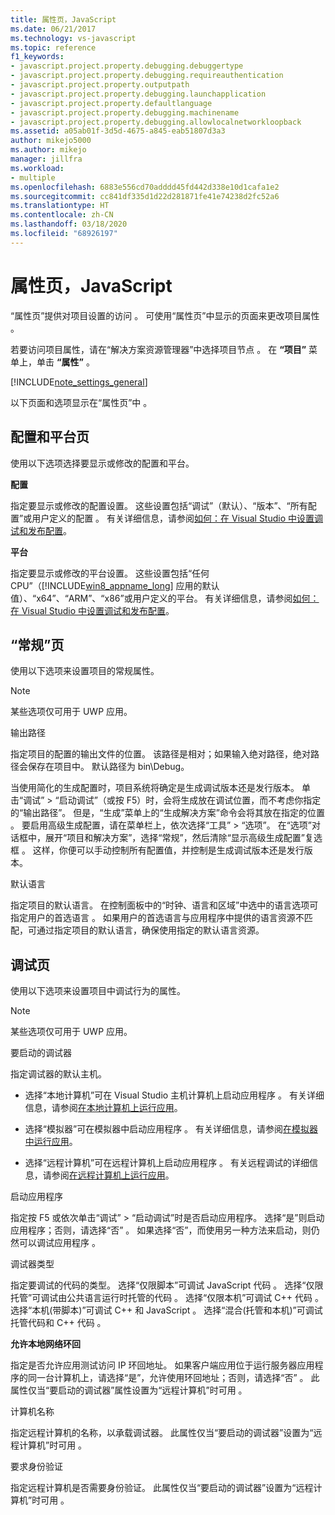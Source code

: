 ```yaml
---
title: 属性页，JavaScript
ms.date: 06/21/2017
ms.technology: vs-javascript
ms.topic: reference
f1_keywords:
- javascript.project.property.debugging.debuggertype
- javascript.project.property.debugging.requireauthentication
- javascript.project.property.outputpath
- javascript.project.property.debugging.launchapplication
- javascript.project.property.defaultlanguage
- javascript.project.property.debugging.machinename
- javascript.project.property.debugging.allowlocalnetworkloopback
ms.assetid: a05ab01f-3d5d-4675-a845-eab51807d3a3
author: mikejo5000
ms.author: mikejo
manager: jillfra
ms.workload:
- multiple
ms.openlocfilehash: 6883e556cd70adddd45fd442d338e10d1cafa1e2
ms.sourcegitcommit: cc841df335d1d22d281871fe41e74238d2fc52a6
ms.translationtype: HT
ms.contentlocale: zh-CN
ms.lasthandoff: 03/18/2020
ms.locfileid: "68926197"
---
```

# <a name="property-pages-javascript"></a>属性页，JavaScript

“属性页”提供对项目设置的访问  。 可使用“属性页”中显示的页面来更改项目属性  。

若要访问项目属性，请在“解决方案资源管理器”中选择项目节点  。 在 **“项目”** 菜单上，单击 **“属性”** 。

[!INCLUDE[note_settings_general](../../data-tools/includes/note_settings_general_md.md)]

以下页面和选项显示在“属性页”中  。

## <a name="configuration-and-platform-page"></a>配置和平台页

使用以下选项选择要显示或修改的配置和平台。

 **配置**

指定要显示或修改的配置设置。 这些设置包括“调试”（默认）、“版本”、“所有配置”或用户定义的配置    。 有关详细信息，请参阅[如何：在 Visual Studio 中设置调试和发布配置](../../debugger/how-to-set-debug-and-release-configurations.md)。

 **平台**

指定要显示或修改的平台设置。 这些设置包括“任何 CPU”（[!INCLUDE[win8_appname_long](../../debugger/includes/win8_appname_long_md.md)] 应用的默认值）、“x64”、“ARM”、“x86”或用户定义的平台。 有关详细信息，请参阅[如何：在 Visual Studio 中设置调试和发布配置](../../debugger/how-to-set-debug-and-release-configurations.md)。

## <a name="general-page"></a>“常规”页

使用以下选项来设置项目的常规属性。

> [!NOTE]
> 某些选项仅可用于 UWP 应用。

 输出路径 

指定项目的配置的输出文件的位置。 该路径是相对；如果输入绝对路径，绝对路径会保存在项目中。 默认路径为 bin\Debug。

当使用简化的生成配置时，项目系统将确定是生成调试版本还是发行版本。 单击“调试” > “启动调试”（或按 F5）时，会将生成放在调试位置，而不考虑你指定的“输出路径”。 但是，“生成”菜单上的“生成解决方案”命令会将其放在指定的位置   。 要启用高级生成配置，请在菜单栏上，依次选择“工具” > “选项”。 在“选项”对话框中，展开“项目和解决方案”，选择“常规”，然后清除“显示高级生成配置”复选框     。 这样，你便可以手动控制所有配置值，并控制是生成调试版本还是发行版本。

 默认语言 

指定项目的默认语言。 在控制面板中的“时钟、语言和区域”中选中的语言选项可指定用户的首选语言  。 如果用户的首选语言与应用程序中提供的语言资源不匹配，可通过指定项目的默认语言，确保使用指定的默认语言资源。

## <a name="debug-page"></a>调试页

使用以下选项来设置项目中调试行为的属性。

> [!NOTE]
> 某些选项仅可用于 UWP 应用。

 要启动的调试器 

指定调试器的默认主机。

- 选择“本地计算机”可在 Visual Studio 主机计算机上启动应用程序  。 有关详细信息，请参阅[在本地计算机上运行应用](../../debugger/start-a-debugging-session-for-a-store-app-in-visual-studio-vb-csharp-cpp-and-xaml.md)。

- 选择“模拟器”可在模拟器中启动应用程序  。 有关详细信息，请参阅[在模拟器中运行应用](../../debugger/run-windows-store-apps-in-the-simulator.md)。

- 选择“远程计算机”可在远程计算机上启动应用程序  。 有关远程调试的详细信息，请参阅[在远程计算机上运行应用](../../debugger/run-windows-store-apps-on-a-remote-machine.md)。

启动应用程序 

指定按 F5 或依次单击“调试” > “启动调试”时是否启动应用程序。 选择“是”则启动应用程序；否则，请选择“否”   。 如果选择“否”，而使用另一种方法来启动，则仍然可以调试应用程序  。

调试器类型 

指定要调试的代码的类型。 选择“仅限脚本”可调试 JavaScript 代码  。 选择“仅限托管”可调试由公共语言运行时托管的代码  。 选择“仅限本机”可调试 C++ 代码  。 选择“本机(带脚本)”可调试 C++ 和 JavaScript  。 选择“混合(托管和本机)”可调试托管代码和 C++ 代码  。

**允许本地网络环回**

指定是否允许应用测试访问 IP 环回地址。 如果客户端应用位于运行服务器应用程序的同一台计算机上，请选择“是”，允许使用环回地址；否则，请选择“否”   。 此属性仅当“要启动的调试器”属性设置为“远程计算机”时可用   。

计算机名称 

指定远程计算机的名称，以承载调试器。 此属性仅当“要启动的调试器”设置为“远程计算机”时可用   。

要求身份验证 

指定远程计算机是否需要身份验证。 此属性仅当“要启动的调试器”设置为“远程计算机”时可用   。
